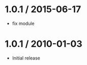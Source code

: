 
1.0.1 / 2015-06-17
==================

  * fix module

1.0.1 / 2010-01-03
==================

  * Initial release
